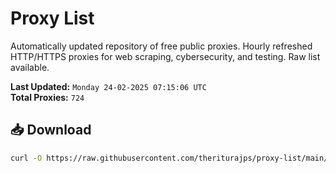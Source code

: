 # Proxy List

Automatically updated repository of free public proxies. Hourly refreshed HTTP/HTTPS proxies for web scraping, cybersecurity, and testing. Raw list available.

**Last Updated:** `Monday 24-02-2025 07:15:06 UTC`  
**Total Proxies:** `724`

## 📥 Download
```bash
curl -O https://raw.githubusercontent.com/theriturajps/proxy-list/main/proxies.txt
